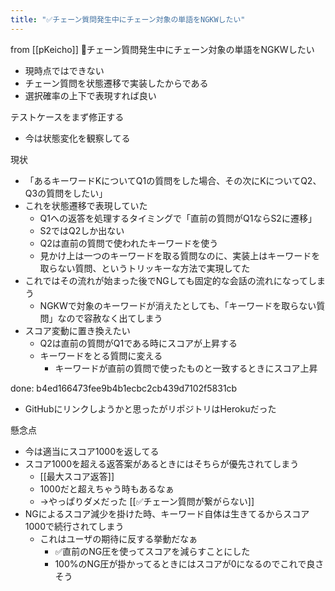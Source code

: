 ```yaml
---
title: "✅チェーン質問発生中にチェーン対象の単語をNGKWしたい"
---
```


from [[pKeicho]]
🤔チェーン質問発生中にチェーン対象の単語をNGKWしたい
- 現時点ではできない
- チェーン質問を状態遷移で実装したからである
- 選択確率の上下で表現すれば良い

テストケースをまず修正する
- 今は状態変化を観察してる

現状
- 「あるキーワードKについてQ1の質問をした場合、その次にKについてQ2、Q3の質問をしたい」
- これを状態遷移で表現していた
    - Q1への返答を処理するタイミングで「直前の質問がQ1ならS2に遷移」
    - S2ではQ2しか出ない
    - Q2は直前の質問で使われたキーワードを使う
    - 見かけ上は一つのキーワードを取る質問なのに、実装上はキーワードを取らない質問、というトリッキーな方法で実現してた
- これではその流れが始まった後でNGしても固定的な会話の流れになってしまう
    - NGKWで対象のキーワードが消えたとしても、「キーワードを取らない質問」なので容赦なく出てしまう
- スコア変動に置き換えたい
    - Q2は直前の質問がQ1である時にスコアが上昇する
    - キーワードをとる質問に変える
        - キーワードが直前の質問で使ったものと一致するときにスコア上昇

done: b4ed166473fee9b4b1ecbc2cb439d7102f5831cb
- GitHubにリンクしようかと思ったがリポジトリはHerokuだった

懸念点
- 今は適当にスコア1000を返してる
- スコア1000を超える返答案があるときにはそちらが優先されてしまう
    - [[最大スコア返答]]
    - 1000だと超えちゃう時もあるなぁ
    - →やっぱりダメだった [[✅チェーン質問が繋がらない]]
- NGによるスコア減少を掛けた時、キーワード自体は生きてるからスコア1000で続行されてしまう
    - これはユーザの期待に反する挙動だなぁ
        - ✅直前のNG圧を使ってスコアを減らすことにした
        - 100%のNG圧が掛かってるときにはスコアが0になるのでこれで良さそう
